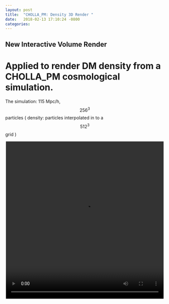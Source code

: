 ```yaml
---
layout: post
title:  "CHOLLA_PM: Density 3D Render "
date:   2018-02-13 17:10:24 -0800
categories:
---
```

## New Interactive Volume Render

# Applied to render DM density from a CHOLLA_PM cosmological simulation.

The simulation: 115 Mpc/h,  $$256^3$$ particles ( density: particles interpolated in to a $$512^3$$ grid )

<div style="text-align: center">
<video src="{{ site.url }}assets/videos/density_3D_256_60.mp4" width="500" height="500" controls preload> </video>
</div>
